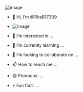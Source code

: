 ![image](https://github.com/user-attachments/assets/e0166a1f-c830-43cb-9280-4ae00b33495a)


- 👋 Hi, I’m @RhaB17369

- ![image](https://github.com/user-attachments/assets/3d75dbcb-3564-4ce5-92ee-c2e16546aa0e)

- 👀 I’m interested in ...
- 🌱 I’m currently learning ...
- 💞️ I’m looking to collaborate on ...
- 📫 How to reach me ...
- 😄 Pronouns: ...
- ⚡ Fun fact: ...

<!---
RhaB17369/RhaB17369 is a ✨ special ✨ repository because its `README.md` (this file) appears on your GitHub profile.
You can click the Preview link to take a look at your changes.
--->
